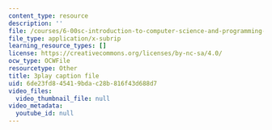 ```yaml
---
content_type: resource
description: ''
file: /courses/6-00sc-introduction-to-computer-science-and-programming-spring-2011/6de23fd845419bdac28b816f43d688d7_QnAUd-em3E.srt
file_type: application/x-subrip
learning_resource_types: []
license: https://creativecommons.org/licenses/by-nc-sa/4.0/
ocw_type: OCWFile
resourcetype: Other
title: 3play caption file
uid: 6de23fd8-4541-9bda-c28b-816f43d688d7
video_files:
  video_thumbnail_file: null
video_metadata:
  youtube_id: null
---
```

